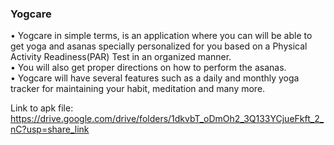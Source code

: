 ### Yogcare
• Yogcare in simple terms, is an application where you can will be able
to get yoga and asanas specially personalized for you based on a
Physical Activity Readiness(PAR) Test in an organized manner.<br/>
• You will also get proper directions on how to perform the
asanas.<br/>
• Yogcare will have several features such as a daily and monthly yoga
tracker for maintaining your habit, meditation and many more.

Link to apk file: https://drive.google.com/drive/folders/1dkvbT_oDmOh2_3Q133YCjueFkft_2_nC?usp=share_link

